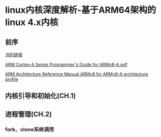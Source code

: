 # linux内核深度解析-基于ARM64架构的linux 4.x内核

## 前序
[书的链接](https://item.jd.com/12522679.html)

[ARM Cortex-A Series Programmer's Guide for ARMv8-A.pdf](https://developer.arm.com/documentation/den0024/a)

[ARM Architecture Reference Manual ARMv8,for ARMv8-A architecture profile](https://developer.arm.com/documentation/ddi0487/fc/)

## 内核引导和初始化(CH.1)

## 进程管理(CH.2)
### fork、clone系统调用



